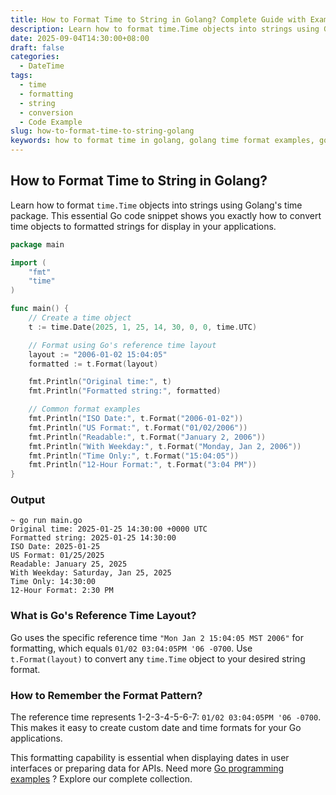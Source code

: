 ```yaml
---
title: How to Format Time to String in Golang? Complete Guide with Examples
description: Learn how to format time.Time objects into strings using Golang's time package. Master Go's unique reference time layout with practical code examples and common formatting patterns.
date: 2025-09-04T14:30:00+08:00
draft: false
categories:
  - DateTime
tags:
  - time
  - formatting
  - string
  - conversion
  - Code Example
slug: how-to-format-time-to-string-golang
keywords: how to format time in golang, golang time format examples, go time to string conversion, what is golang time format layout, how to display date in golang, golang format time to string
---
```


## How to Format Time to String in Golang?


Learn how to format `time.Time` objects into strings using Golang's time package. This essential Go code snippet shows you exactly how to convert time objects to formatted strings for display in your applications.
  

```go
package main

import (
	"fmt"
	"time"
)

func main() {
	// Create a time object
	t := time.Date(2025, 1, 25, 14, 30, 0, 0, time.UTC)

	// Format using Go's reference time layout
	layout := "2006-01-02 15:04:05"
	formatted := t.Format(layout)

	fmt.Println("Original time:", t)
	fmt.Println("Formatted string:", formatted)

	// Common format examples
	fmt.Println("ISO Date:", t.Format("2006-01-02"))
	fmt.Println("US Format:", t.Format("01/02/2006"))
	fmt.Println("Readable:", t.Format("January 2, 2006"))
	fmt.Println("With Weekday:", t.Format("Monday, Jan 2, 2006"))
	fmt.Println("Time Only:", t.Format("15:04:05"))
	fmt.Println("12-Hour Format:", t.Format("3:04 PM"))
}

```

### Output

  ```shell
~ go run main.go
Original time: 2025-01-25 14:30:00 +0000 UTC
Formatted string: 2025-01-25 14:30:00
ISO Date: 2025-01-25
US Format: 01/25/2025
Readable: January 25, 2025
With Weekday: Saturday, Jan 25, 2025
Time Only: 14:30:00
12-Hour Format: 2:30 PM
  ```

### What is Go's Reference Time Layout?

  

Go uses the specific reference time `"Mon Jan 2 15:04:05 MST 2006"` for formatting, which equals `01/02 03:04:05PM '06 -0700`. Use `t.Format(layout)` to convert any `time.Time` object to your desired string format.

  

### How to Remember the Format Pattern?

  

The reference time represents 1-2-3-4-5-6-7: `01/02 03:04:05PM '06 -0700`. This makes it easy to create custom date and time formats for your Go applications.

  

This formatting capability is essential when displaying dates in user interfaces or preparing data for APIs. Need more  [Go programming examples](/) ? Explore our complete collection.